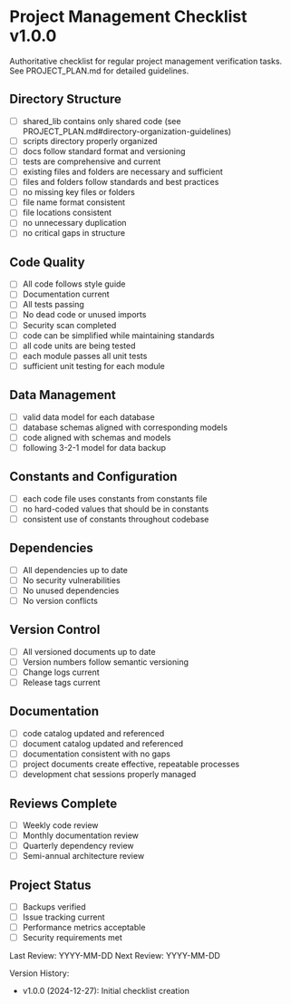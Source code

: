 # Project Management Checklist v1.0.0

Authoritative checklist for regular project management verification tasks. See PROJECT_PLAN.md for detailed guidelines.

## Directory Structure
- [ ] shared_lib contains only shared code (see PROJECT_PLAN.md#directory-organization-guidelines)
- [ ] scripts directory properly organized
- [ ] docs follow standard format and versioning
- [ ] tests are comprehensive and current
- [ ] existing files and folders are necessary and sufficient
- [ ] files and folders follow standards and best practices
- [ ] no missing key files or folders
- [ ] file name format consistent
- [ ] file locations consistent
- [ ] no unnecessary duplication
- [ ] no critical gaps in structure

## Code Quality
- [ ] All code follows style guide
- [ ] Documentation current
- [ ] All tests passing
- [ ] No dead code or unused imports
- [ ] Security scan completed
- [ ] code can be simplified while maintaining standards
- [ ] all code units are being tested
- [ ] each module passes all unit tests
- [ ] sufficient unit testing for each module

## Data Management
- [ ] valid data model for each database
- [ ] database schemas aligned with corresponding models
- [ ] code aligned with schemas and models
- [ ] following 3-2-1 model for data backup

## Constants and Configuration
- [ ] each code file uses constants from constants file
- [ ] no hard-coded values that should be in constants
- [ ] consistent use of constants throughout codebase

## Dependencies
- [ ] All dependencies up to date
- [ ] No security vulnerabilities
- [ ] No unused dependencies
- [ ] No version conflicts

## Version Control
- [ ] All versioned documents up to date
- [ ] Version numbers follow semantic versioning
- [ ] Change logs current
- [ ] Release tags current

## Documentation
- [ ] code catalog updated and referenced
- [ ] document catalog updated and referenced
- [ ] documentation consistent with no gaps
- [ ] project documents create effective, repeatable processes
- [ ] development chat sessions properly managed

## Reviews Complete
- [ ] Weekly code review
- [ ] Monthly documentation review
- [ ] Quarterly dependency review
- [ ] Semi-annual architecture review

## Project Status
- [ ] Backups verified
- [ ] Issue tracking current
- [ ] Performance metrics acceptable
- [ ] Security requirements met

Last Review: YYYY-MM-DD
Next Review: YYYY-MM-DD

Version History:
- v1.0.0 (2024-12-27): Initial checklist creation
